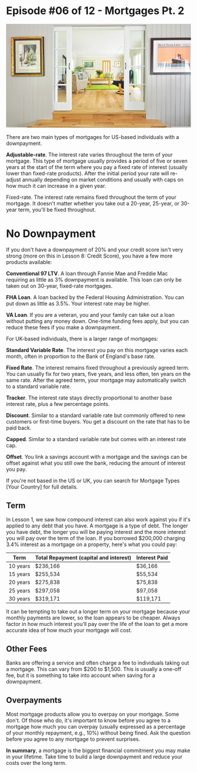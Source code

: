 # Episode #06 of 12 - Mortgages Pt. 2

![](episode-06.jpg)

There are two main types of mortgages for US-based individuals with a downpayment.

**Adjustable-rate**. The interest rate varies throughout the term of your mortgage. This type of mortgage usually provides a period of five or seven years at the start of the term where you pay a fixed rate of interest (usually lower than fixed-rate products). After the initial period your rate will re-adjust annually depending on market conditions and usually with caps on how much it can increase in a given year.

Fixed-rate. The interest rate remains fixed throughout the term of your mortgage. It doesn't matter whether you take out a 20-year, 25-year, or 30-year term, you'll be fixed throughout.

# No Downpayment

If you don't have a downpayment of 20% and your credit score isn't very strong (more on this in Lesson 8: Credit Score), you have a few more products available:

**Conventional 97 LTV**. A loan through Fannie Mae and Freddie Mac requiring as little as 3% downpayment is available. This loan can only be taken out on 30-year, fixed-rate mortgages.

**FHA Loan**. A loan backed by the Federal Housing Administration. You can put down as little as 3.5%. Your interest rate may be higher.

**VA Loan**. If you are a veteran, you and your family can take out a loan without putting any money down. One-time funding fees apply, but you can reduce these fees if you make a downpayment.

For UK-based individuals, there is a larger range of mortgages:

**Standard Variable Rate**. The interest you pay on this mortgage varies each month, often in proportion to the Bank of England's base rate.

**Fixed Rate**. The interest remains fixed throughout a previously agreed term. You can usually fix for two years, five years, and less often, ten years on the same rate. After the agreed term, your mortgage may automatically switch to a standard variable rate.

**Tracker**. The interest rate stays directly proportional to another base interest rate, plus a few percentage points.

**Discount**. Similar to a standard variable rate but commonly offered to new customers or first-time buyers. You get a discount on the rate that has to be paid back.

**Capped**. Similar to a standard variable rate but comes with an interest rate cap.

**Offset**. You link a savings account with a mortgage and the savings can be offset against what you still owe the bank, reducing the amount of interest you pay.

If you're not based in the US or UK, you can search for Mortgage Types [Your Country] for full details.

## Term

In Lesson 1, we saw how compound interest can also work against you if it's applied to any debt that you have. A mortgage is a type of debt. The longer you have debt, the longer you will be paying interest and the more interest you will pay over the term of the loan. If you borrowed $200,000 charging 3.4% interest as a mortgage on a property, here's what you could pay:

| Term     | Total Repayment (capital and interest) | Interest Paid |
| -------- | -------------------------------------- | ------------- |
| 10 years | $236,166                               | $36,166       |
| 15 years | $255,534                               | $55,534       |
| 20 years | $275,838                               | $75,838       |
| 25 years | $297,058                               | $97,058       |
| 30 years | $319,171                               | $119,171      |

It can be tempting to take out a longer term on your mortgage because your monthly payments are lower, so the loan appears to be cheaper. Always factor in how much interest you'll pay over the life of the loan to get a more accurate idea of how much your mortgage will cost.

## Other Fees

Banks are offering a service and often charge a fee to individuals taking out a mortgage. This can vary from $200 to $1,500. This is usually a one-off fee, but it is something to take into account when saving for a downpayment.

## Overpayments

Most mortgage products allow you to overpay on your mortgage. Some don't. Of those who do, it's important to know before you agree to a mortgage how much you can overpay (usually expressed as a percentage of your monthly repayment, e.g., 10%) without being fined. Ask the question before you agree to any mortgage to prevent surprises.

**In summary**, a mortgage is the biggest financial commitment you may make in your lifetime. Take time to build a large downpayment and reduce your costs over the long term.
